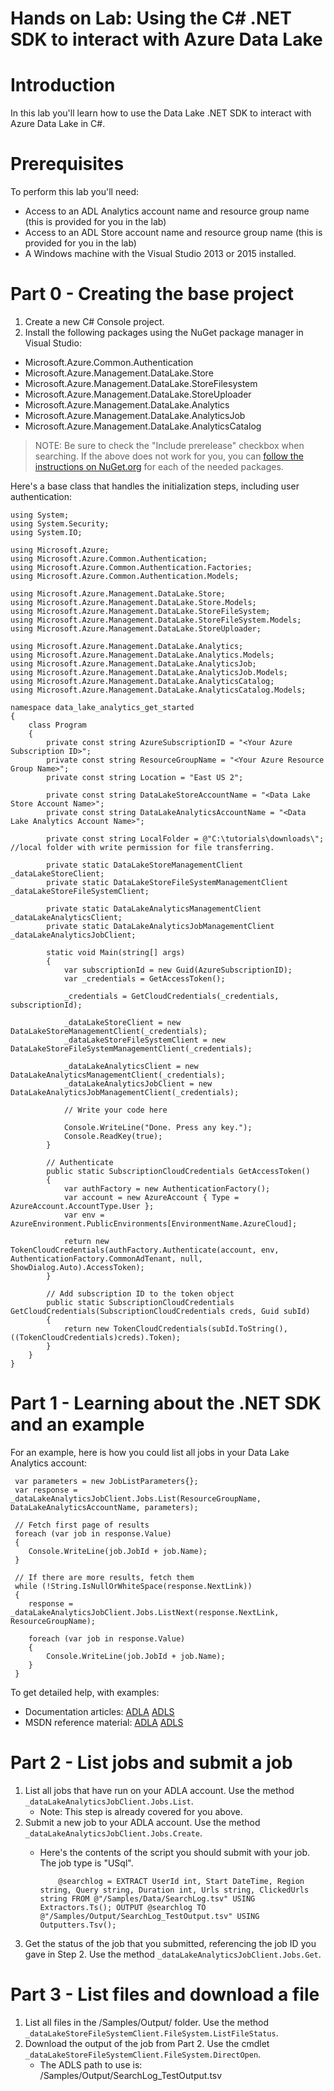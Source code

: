 # Hands on  Lab: Using the C# .NET SDK to interact with Azure Data Lake

# Introduction

In this lab you'll learn how to use the Data Lake .NET SDK to interact with Azure Data Lake in C#.

# Prerequisites

To perform this lab you'll need:

- Access to an ADL Analytics account name and resource group name (this is provided for you in the lab)
- Access to an ADL Store account name and resource group name (this is provided for you in the lab)
- A Windows machine with the Visual Studio 2013 or 2015 installed.

# Part 0 - Creating the base project

1.  Create a new C# Console project.
2.  Install the following packages using the NuGet package manager in Visual Studio:

   *  Microsoft.Azure.Common.Authentication
   *  Microsoft.Azure.Management.DataLake.Store
   *  Microsoft.Azure.Management.DataLake.StoreFilesystem
   *  Microsoft.Azure.Management.DataLake.StoreUploader
   *  Microsoft.Azure.Management.DataLake.Analytics
   *  Microsoft.Azure.Management.DataLake.AnalyticsJob
   *  Microsoft.Azure.Management.DataLake.AnalyticsCatalog

> NOTE: Be sure to check the "Include prerelease" checkbox when searching. If the above does not work for you, you can [follow the instructions on NuGet.org](http://www.nuget.org/packages?q=Microsoft.Azure.Management.DataLake) for each of the needed packages.

Here's a base class that handles the initialization steps, including user authentication:

    using System;
    using System.Security;
    using System.IO;
    
    using Microsoft.Azure;
    using Microsoft.Azure.Common.Authentication;
    using Microsoft.Azure.Common.Authentication.Factories;
    using Microsoft.Azure.Common.Authentication.Models;

    using Microsoft.Azure.Management.DataLake.Store;
    using Microsoft.Azure.Management.DataLake.Store.Models;
    using Microsoft.Azure.Management.DataLake.StoreFileSystem;
    using Microsoft.Azure.Management.DataLake.StoreFileSystem.Models;
    using Microsoft.Azure.Management.DataLake.StoreUploader;

    using Microsoft.Azure.Management.DataLake.Analytics;
    using Microsoft.Azure.Management.DataLake.Analytics.Models;
    using Microsoft.Azure.Management.DataLake.AnalyticsJob;
    using Microsoft.Azure.Management.DataLake.AnalyticsJob.Models;
    using Microsoft.Azure.Management.DataLake.AnalyticsCatalog;
    using Microsoft.Azure.Management.DataLake.AnalyticsCatalog.Models;
    
    namespace data_lake_analytics_get_started
    {
        class Program
        {
            private const string AzureSubscriptionID = "<Your Azure Subscription ID>";
            private const string ResourceGroupName = "<Your Azure Resource Group Name>";
            private const string Location = "East US 2";

            private const string DataLakeStoreAccountName = "<Data Lake Store Account Name>";
            private const string DataLakeAnalyticsAccountName = "<Data Lake Analytics Account Name>";
    
            private const string LocalFolder = @"C:\tutorials\downloads\";  //local folder with write permission for file transferring.
    
            private static DataLakeStoreManagementClient _dataLakeStoreClient;
            private static DataLakeStoreFileSystemManagementClient _dataLakeStoreFileSystemClient;
    
            private static DataLakeAnalyticsManagementClient _dataLakeAnalyticsClient;
            private static DataLakeAnalyticsJobManagementClient _dataLakeAnalyticsJobClient;
    
            static void Main(string[] args)
            {
                var subscriptionId = new Guid(AzureSubscriptionID);
                var _credentials = GetAccessToken();
    
                _credentials = GetCloudCredentials(_credentials, subscriptionId);

                _dataLakeStoreClient = new DataLakeStoreManagementClient(_credentials);
                _dataLakeStoreFileSystemClient = new DataLakeStoreFileSystemManagementClient(_credentials);

                _dataLakeAnalyticsClient = new DataLakeAnalyticsManagementClient(_credentials);
                _dataLakeAnalyticsJobClient = new DataLakeAnalyticsJobManagementClient(_credentials);
    
                // Write your code here
    
                Console.WriteLine("Done. Press any key.");
                Console.ReadKey(true);
            }
    
            // Authenticate
            public static SubscriptionCloudCredentials GetAccessToken()
            {
                var authFactory = new AuthenticationFactory();
                var account = new AzureAccount { Type = AzureAccount.AccountType.User };    
                var env = AzureEnvironment.PublicEnvironments[EnvironmentName.AzureCloud];

                return new TokenCloudCredentials(authFactory.Authenticate(account, env, AuthenticationFactory.CommonAdTenant, null, ShowDialog.Auto).AccessToken);
            }
    
            // Add subscription ID to the token object
            public static SubscriptionCloudCredentials GetCloudCredentials(SubscriptionCloudCredentials creds, Guid subId)
            {
                return new TokenCloudCredentials(subId.ToString(), ((TokenCloudCredentials)creds).Token);
            }
        }
    }

# Part 1 - Learning about the .NET SDK and an example

For an example, here is how you could list all jobs in your Data Lake Analytics account:

     var parameters = new JobListParameters{};
     var response = _dataLakeAnalyticsJobClient.Jobs.List(ResourceGroupName, DataLakeAnalyticsAccountName, parameters);
     
     // Fetch first page of results
     foreach (var job in response.Value)
     {
        Console.WriteLine(job.JobId + job.Name);
     }

     // If there are more results, fetch them
     while (!String.IsNullOrWhiteSpace(response.NextLink))
     {
        response = _dataLakeAnalyticsJobClient.Jobs.ListNext(response.NextLink, ResourceGroupName);

        foreach (var job in response.Value)
        {
            Console.WriteLine(job.JobId + job.Name);
        }
     }

To get detailed help, with examples:

* Documentation articles: [ADLA](https://azure.microsoft.com/en-us/documentation/articles/data-lake-analytics-get-started-net-sdk/) [ADLS](https://azure.microsoft.com/en-us/documentation/articles/data-lake-store-get-started-net-sdk/)
* MSDN reference material: [ADLA](https://msdn.microsoft.com/en-US/library/azure/mt572197(Azure.100).aspx) [ADLS](https://msdn.microsoft.com/library/azure/mt581387.aspx)

# Part 2 - List jobs and submit a job

1.  List all jobs that have run on your ADLA account. Use the method ``_dataLakeAnalyticsJobClient.Jobs.List``.
      *  Note: This step is already covered for you above. 
2.  Submit a new job to your ADLA account. Use the method ``_dataLakeAnalyticsJobClient.Jobs.Create``.
      * Here's the contents of the script you should submit with your job. The job type is "USql".

                @searchlog = EXTRACT UserId int, Start DateTime, Region string, Query string, Duration int, Urls string, ClickedUrls string FROM @"/Samples/Data/SearchLog.tsv" USING Extractors.Ts(); OUTPUT @searchlog TO @"/Samples/Output/SearchLog_TestOutput.tsv" USING Outputters.Tsv();

3.  Get the status of the job that you submitted, referencing the job ID you gave in Step 2. Use the method ``_dataLakeAnalyticsJobClient.Jobs.Get``.

# Part 3 - List files and download a file

1.  List all files in the /Samples/Output/ folder. Use the method ``_dataLakeStoreFileSystemClient.FileSystem.ListFileStatus``.
2.  Download the output of the job from Part 2. Use the cmdlet ``_dataLakeStoreFileSystemClient.FileSystem.DirectOpen``.
      * The ADLS path to use is:   /Samples/Output/SearchLog_TestOutput.tsv
